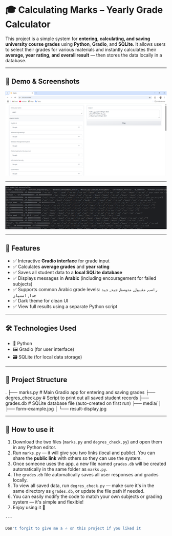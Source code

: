 # 🎓 Calculating Marks – Yearly Grade Calculator

This project is a simple system for **entering, calculating, and saving university course grades** using **Python**, **Gradio**, and **SQLite**. It allows users to select their grades for various materials and instantly calculates their **average, year rating, and overall result** — then stores the data locally in a database.

---

## 📸 Demo & Screenshots

![](media/Gradio-interface.png)  

---

![](media/display-of-database.png)

---

## 🧠 Features

- ✅ Interactive **Gradio interface** for grade input
- ✅ Calculates **average grades** and **year rating**
- ✅ Saves all student data to a **local SQLite database**
- ✅ Displays messages in **Arabic** (including encouragement for failed subjects)
- ✅ Supports common Arabic grade levels: `راسب`, `مقبول`, `متوسط`, `جيد`, `جيد جدا`, `امتياز`
- ✅ Dark theme for clean UI
- ✅ View full results using a separate Python script

---

## 🛠️ Technologies Used

- 🐍 Python
- 🖼️ Gradio (for user interface)
- 🗃️ SQLite (for local data storage)

---

## 📁 Project Structure

.
├── marks.py           # Main Gradio app for entering and saving grades
├── degres_check.py    # Script to print out all saved student records
├── grades.db          # SQLite database file (auto-created on first run)
├── media/
│   ├── form-example.jpg
│   └── result-display.jpg

---

## 📁 How to use it

1. Download the two files (`marks.py` and `degres_check.py`) and open them in any Python editor.
2. Run `marks.py` — it will give you two links (local and public). You can share the **public link** with others so they can use the system.
3. Once someone uses the app, a new file named `grades.db` will be created automatically in the same folder as `marks.py`.
4. The `grades.db` file automatically saves all user responses and grades locally.
5. To view all saved data, run `degres_check.py` — make sure it's in the same directory as `grades.db`, or update the file path if needed.
6. You can easily modify the code to match your own subjects or grading system — it's simple and flexible!
7. Enjoy using it 🎉
   
```bash
---

Don't forgit to give me a ⭐ on this project if you liked it






